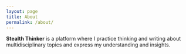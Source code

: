 ```yaml
---
layout: page
title: About
permalink: /about/
---
```


**Stealth Thinker** is a platform where I practice thinking and writing about multidisciplinary topics and express my understanding and insights.